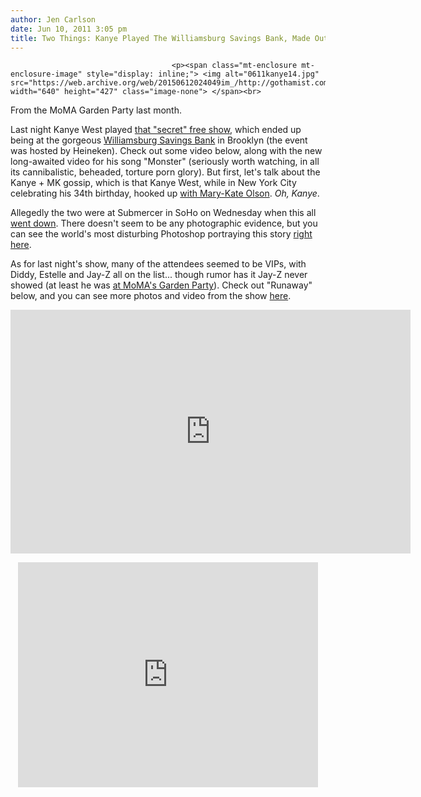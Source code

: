 ```yaml
---
author: Jen Carlson
date: Jun 10, 2011 3:05 pm
title: Two Things: Kanye Played The Williamsburg Savings Bank, Made Out With Mary-Kate
---
```


	
										<p><span class="mt-enclosure mt-enclosure-image" style="display: inline;"> <img alt="0611kanye14.jpg" src="https://web.archive.org/web/20150612024049im_/http://gothamist.com/attachments/arts_jen/0611kanye14.jpg" width="640" height="427" class="image-none"> </span><br>
<span class="photo_caption">From the MoMA Garden Party last month.</span></p>

<p>Last night Kanye West played <a href="https://web.archive.org/web/20150612024049/http://gothamist.com/2011/05/23/kanye_west_to_play_free_nyc_show_in.php">that &quot;secret&quot; free show</a>, which ended up being at the gorgeous <a href="https://web.archive.org/web/20150612024049/http://gothamist.com/2009/04/23/williamsburgh_savings_bank.php">Williamsburg Savings Bank</a> in Brooklyn (the event was hosted by Heineken). Check out some video below, along with the new long-awaited video for his song &quot;Monster&quot; (seriously worth watching, in all its cannibalistic, beheaded, torture porn glory). But first, let&apos;s talk about the Kanye + MK gossip, which is that Kanye West, while in New York City celebrating his 34th birthday, hooked up <a href="https://web.archive.org/web/20150612024049/http://perezhilton.com/2011-06-09-kanye-west-hooked-up-with-mary-kate-olsen-secret-show">with Mary-Kate Olson</a>. <em>Oh, Kanye</em>.</p>

<p>Allegedly the two were at Submercer in SoHo on Wednesday when this all <a href="https://web.archive.org/web/20150612024049/http://www.hollywoodlife.com/2011/06/09/kanye-west-mary-kate-olsen-new-couple-dating-hook-up/">went down</a>. There doesn&apos;t seem to be any photographic evidence, but you can see the world&apos;s most disturbing Photoshop portraying this story <a href="https://web.archive.org/web/20150612024049/http://www.sohh.com/2011/06/kanye_west_likes_a_full_house_romantical.html">right here</a>.</p>

<p>As for last night&apos;s show, many of the attendees seemed to be VIPs, with Diddy, Estelle and Jay-Z all on the list... though rumor has it Jay-Z never showed (at least he was <a href="https://web.archive.org/web/20150612024049/http://gothamist.com/2011/05/11/kanye_west_garden_party.php">at MoMA&apos;s Garden Party</a>). Check out &quot;Runaway&quot; below, and you can see more photos and video from the show <a href="https://web.archive.org/web/20150612024049/http://www.islanddefjam.com/artist/news_single.aspx?nid=9509&amp;artistID=7307">here</a>.</p>

<p><iframe width="640" height="390" src="https://web.archive.org/web/20150612024049if_/http://www.youtube.com/embed/OiBEG4bw93o" frameborder="0" allowfullscreen></iframe></p>

<center><iframe title="Twitvid video player" class="twitvid-player" type="text/html" width="480" height="360" src="https://web.archive.org/web/20150612024049if_/http://www.twitvid.com/embed.php?guid=BBBAX&amp;autoplay=0" frameborder="0"></iframe></center>					
										
									
				